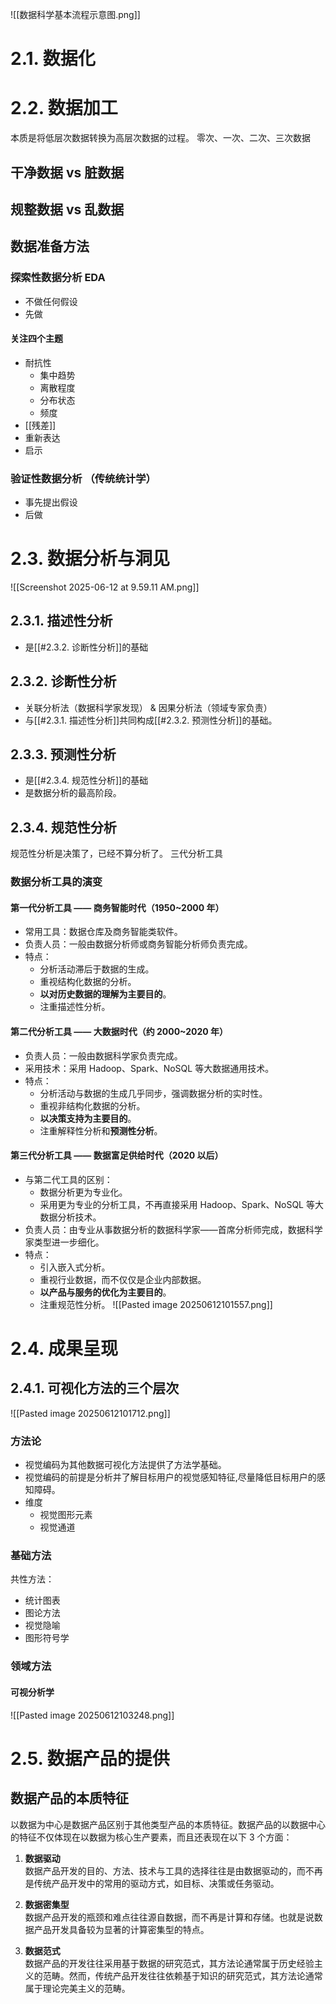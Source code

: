 ![[数据科学基本流程示意图.png]]
# 2.1. 数据化
# 2.2. 数据加工
本质是将低层次数据转换为高层次数据的过程。
零次、一次、二次、三次数据
## 干净数据 vs 脏数据
## 规整数据 vs 乱数据

## 数据准备方法
### 探索性数据分析 EDA
- 不做任何假设
- 先做
#### 关注四个主题
- 耐抗性
	- 集中趋势
	- 离散程度
	- 分布状态
	- 频度
- [[残差]]
- 重新表达
- 启示
### 验证性数据分析 （传统统计学）
- 事先提出假设
- 后做

# 2.3. 数据分析与洞见
![[Screenshot 2025-06-12 at 9.59.11 AM.png]]

## 2.3.1. 描述性分析
- 是[[#2.3.2. 诊断性分析]]的基础
## 2.3.2. 诊断性分析
- 关联分析法（数据科学家发现） & 因果分析法（领域专家负责）
- 与[[#2.3.1. 描述性分析]]共同构成[[#2.3.2. 预测性分析]]的基础。

## 2.3.3. 预测性分析
- 是[[#2.3.4. 规范性分析]]的基础
- 是数据分析的最高阶段。
## 2.3.4. 规范性分析
规范性分析是决策了，已经不算分析了。
三代分析工具

### 数据分析工具的演变

#### 第一代分析工具 —— 商务智能时代（1950~2000 年）
- 常用工具：数据仓库及商务智能类软件。
- 负责人员：一般由数据分析师或商务智能分析师负责完成。
- 特点：
  - 分析活动滞后于数据的生成。
  - 重视结构化数据的分析。
  - **以对历史数据的理解为主要目的**。
  - 注重描述性分析。

#### 第二代分析工具 —— 大数据时代（约 2000~2020 年）
- 负责人员：一般由数据科学家负责完成。
- 采用技术：采用 Hadoop、Spark、NoSQL 等大数据通用技术。
- 特点：
  - 分析活动与数据的生成几乎同步，强调数据分析的实时性。
  - 重视非结构化数据的分析。
  - **以决策支持为主要目的**。
  - 注重解释性分析和**预测性分析**。

#### 第三代分析工具 —— 数据富足供给时代（2020 以后）
- 与第二代工具的区别：
  - 数据分析更为专业化。
  - 采用更为专业的分析工具，不再直接采用 Hadoop、Spark、NoSQL 等大数据分析技术。
- 负责人员：由专业从事数据分析的数据科学家——首席分析师完成，数据科学家类型进一步细化。
- 特点：
  - 引入嵌入式分析。
  - 重视行业数据，而不仅仅是企业内部数据。
  - **以产品与服务的优化为主要目的**。
  - 注重规范性分析。
![[Pasted image 20250612101557.png]]
# 2.4. 成果呈现
## 2.4.1. 可视化方法的三个层次
![[Pasted image 20250612101712.png]]
### 方法论
- 视觉编码为其他数据可视化方法提供了方法学基础。
- 视觉编码的前提是分析并了解目标用户的视觉感知特征,尽量降低目标用户的感知障碍。
- 维度
	- 视觉图形元素
	- 视觉通道
### 基础方法
共性方法：
- 统计图表
- 图论方法
- 视觉隐喻
- 图形符号学
### 领域方法
#### 可视分析学
![[Pasted image 20250612103248.png]]
# 2.5. 数据产品的提供
## 数据产品的本质特征

以数据为中心是数据产品区别于其他类型产品的本质特征。数据产品的以数据中心的特征不仅体现在以数据为核心生产要素，而且还表现在以下 3 个方面：

1. **数据驱动**  
数据产品开发的目的、方法、技术与工具的选择往往是由数据驱动的，而不再是传统产品开发中的常用的驱动方式，如目标、决策或任务驱动。

2. **数据密集型**  
数据产品开发的瓶颈和难点往往源自数据，而不再是计算和存储。也就是说数据产品开发具备较为显著的计算密集型的特点。

3. **数据范式**  
数据产品的开发往往采用基于数据的研究范式，其方法论通常属于历史经验主义的范畴。然而，传统产品开发往往依赖基于知识的研究范式，其方法论通常属于理论完美主义的范畴。